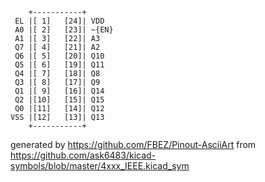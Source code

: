 

	    +-----------+
	 EL |[ 1]   [24]| VDD
	 A0 |[ 2]   [23]| ~{EN}
	 A1 |[ 3]   [22]| A3
	 Q7 |[ 4]   [21]| A2
	 Q6 |[ 5]   [20]| Q10
	 Q5 |[ 6]   [19]| Q11
	 Q4 |[ 7]   [18]| Q8
	 Q3 |[ 8]   [17]| Q9
	 Q1 |[ 9]   [16]| Q14
	 Q2 |[10]   [15]| Q15
	 Q0 |[11]   [14]| Q12
	VSS |[12]   [13]| Q13
	    +-----------+


generated by https://github.com/FBEZ/Pinout-AsciiArt from https://github.com/ask6483/kicad-symbols/blob/master/4xxx_IEEE.kicad_sym